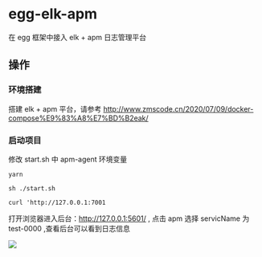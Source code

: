 # egg-elk-apm

在 egg 框架中接入 elk + apm 日志管理平台


## 操作

### 环境搭建
搭建 elk + apm 平台，请参考 http://www.zmscode.cn/2020/07/09/docker-compose%E9%83%A8%E7%BD%B2eak/

### 启动项目

修改 start.sh 中 apm-agent 环境变量

```shell
yarn 

sh ./start.sh

curl 'http://127.0.0.1:7001
```

打开浏览器进入后台：http://127.0.0.1:5601/ , 点击 apm 选择 servicName 为 test-0000 ,查看后台可以看到日志信息

![](https://i.imgur.com/rJDrwhy.png)